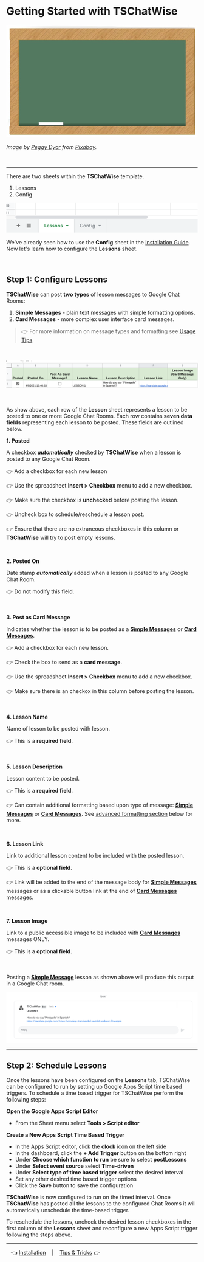 # Getting Started with TSChatWise 

![](../chalkboard.jpg)

*Image by [Peggy Dyar](https://pixabay.com/users/4Me2Design-3106045/?utm_source=link-attribution&amp;utm_medium=referral&amp;utm_campaign=image&amp;utm_content=2629436) from [Pixabay](https://pixabay.com/?utm_source=link-attribution&amp;utm_medium=referral&amp;utm_campaign=image&amp;utm_content=2629436).*

<br>

---

There are two sheets within the **TSChatWise** template.

1. Lessons
2. Config


![](img/TSChatWiseStart10.png)

We've already seen how to use the **Config** sheet in the [Installation Guide](Install.md).  Now let's learn how to configure the **Lessons** sheet.

<br>


## Step 1: Configure Lessons

**TSChatWise** can post **two types** of lesson messages to Google Chat Rooms:

1. **Simple Messages** - plain text messages with simple formatting options.
2. **Card Messages** - more complex user interface card messages.

> 👉 For more information on message types and formatting see [Usage Tips](Usage.md).

<br>

![](img/TSChatWiseStart3.png)

<br>


As show above, each row of the **Lesson** sheet represents a lesson to be posted to one or more Google Chat Rooms.  Each row contains **seven data fields** representing each lesson to be posted.  These fields are outlined below.

**1. Posted**

A checkbox ***automatically*** checked by **TSChatWise** when a lesson is posted to any Google Chat Room.

👉 Add a checkbox for each new lesson


👉 Use the spreadsheet **Insert > Checkbox** menu to add a new checkbox.

👉 Make sure the checkbox is __unchecked__ before posting the lesson. 

👉 Uncheck box to schedule/reschedule a lesson post. 

👉 Ensure that there are no extraneous checkboxes in this column or **TSChatWise** will try to post empty lessons.

<br>


**2. Posted On**

Date stamp ***automatically*** added when a lesson is posted to any Google Chat Room.

👉 Do not modify this field.

<br>


**3. Post as Card Message**

Indicates whether the lesson is to be posted as a **[Simple Messages](Tips.md#simple-messages)** or **[Card Messages](Tips.md#simple-messages)**.  


👉 Add a checkbox for each new lesson.

👉 Check the box to send as a **card message**.

👉 Use the spreadsheet **Insert > Checkbox** menu to add a new checkbox.

👉 Make sure there is an checkox in this column before posting the lesson.  

<br>


**4. Lesson Name**

Name of lesson to be posted with lesson.  

👉 This is a **required field**.

<br>


**5. Lesson Description**

Lesson content to be posted.  

👉  This is a **required field**.

👉  Can contain additional formatting based upon type of message:  **[Simple Messages](Tips.md#simple-messages)** or **[Card Messages](Tips.md#simple-messages)**.  See [advanced formatting section](#Tips.md#simple-messages) below for more.

<br>


**6. Lesson Link**

Link to additional lesson content to be included with the posted lesson.  

👉 This is a **optional field**.

👉 Link will be added to the end of the message body for **[Simple Messages](https://developers.google.com/hangouts/chat/reference/message-formats/basic)** messages or as a clickable button link at the end of **[Card Messages](https://developers.google.com/hangouts/chat/reference/message-formats/cards)** messages.

<br>

**7. Lesson Image**

Link to a public accessible image to be included with **[Card Messages](https://developers.google.com/hangouts/chat/reference/message-formats/cards)** messages ONLY. 

👉 This is a **optional field**.

<br>

Posting a **[Simple Message](https://developers.google.com/hangouts/chat/reference/message-formats/basic)** lesson as shown above will produce this output in a Google Chat room.


![](img/TSChatWiseStart2.png)


---

## Step 2: Schedule Lessons

Once the lessons have been configured on the **Lessons** tab, TSChatWise can be configured to run by setting up Google Apps Script time based triggers.  To schedule a time based trigger for TSChatWise perform the following steps:

**Open the Google Apps Script Editor**

* From the Sheet menu select **Tools > Script editor**

**Create a New Apps Script Time Based Trigger**

* In the Apps Script editor, click the **clock** icon on the left side
* In the dashboard, click the **+ Add Trigger** button on the bottom right
* Under **Choose which function to run** be sure to select **postLessons**
* Under **Select event source** select **Time-driven**
* Under **Select type of time based trigger** select the desired interval 
* Set any other desired time based trigger options
* Click the **Save** button to save the configuration

**TSChatWise** is now configured to run on the timed interval.  Once **TSChatWise** has posted all the lessons to the configured Chat Rooms it will automatically unschedule the time-based trigger.  

To reschedule the lessons, uncheck the desired lesson checkboxes in the first column of the **Lessons** sheet and reconfigure a new Apps Script trigger following the steps above.

---


&nbsp;&nbsp; 👈 [Installation](Install.md) &nbsp;&nbsp; |  &nbsp;&nbsp; [Tips & Tricks](Tips.md) 👉 &nbsp;&nbsp;
